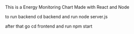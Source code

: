 This is a Energy Monitoring Chart
Made with React and Node

to run backend 
cd backend
and run node server.js

after that go cd frontend 
and run npm start
